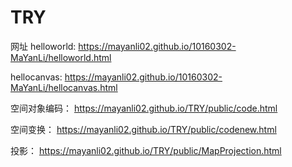 # TRY
网址
helloworld:
https://mayanli02.github.io/10160302-MaYanLi/helloworld.html

hellocanvas:
https://mayanli02.github.io/10160302-MaYanLi/hellocanvas.html

空间对象编码：
https://mayanli02.github.io/TRY/public/code.html

空间变换：
https://mayanli02.github.io/TRY/public/codenew.html

投影：
https://mayanli02.github.io/TRY/public/MapProjection.html
